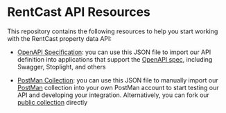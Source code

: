 # RentCast API Resources

This repository contains the following resources to help you start working with the RentCast property data API:

- [OpenAPI Specification](openapi-spec/rentcast_api_openapi_spec_v1.json): you can use this JSON file to import our API definition into applications that support the [OpenAPI spec](https://swagger.io/specification/), including Swagger, Stoplight, and others

- [PostMan Collection](postman-collections/rentcast_api_postman_collection_v1.json): you can use this JSON file to manually import our [PostMan](https://postman.com) collection into your own PostMan account to start testing our API and developing your integration. Alternatively, you can fork our [public collection](https://www.postman.com/rentcast/workspace/rentcast-api/collection/34259606-4b4532c7-3e0f-4a51-a019-438a3d68b4c3) directly
